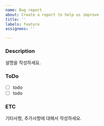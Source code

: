 ```yaml
---
name: Bug report
about: Create a report to help us improve
title: ''
labels: feature
assignees: ''

---
```

### Description
설명을 작성하세요.

### ToDo
- [ ] todo
- [ ] todo

### ETC
기타사항, 추가사항에 대해서 작성하세요.

